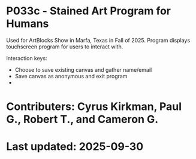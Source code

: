 # P033c - Stained Art Program for Humans

Used for ArtBlocks Show in Marfa, Texas in Fall of 2025. Program displays
touchscreen program for users to interact with. 

Interaction keys:
- <Space> Choose to save existing canvas and gather name/email
- <ESC>   Save canvas as anonymous and exit program
- 

# Contributers: Cyrus Kirkman, Paul G., Robert T., and Cameron G.

# Last updated: 2025-09-30
